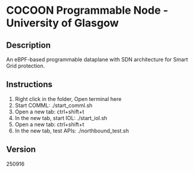 # COCOON Programmable Node - University of Glasgow

## Description
An eBPF-based programmable dataplane with SDN architecture for Smart Grid protection.

## Instructions
1. Right click in the folder, Open terminal here 
2. Start COMML: ./start_comml.sh 
3. Open a new tab: ctrl+shift+t 
4. In the new tab, start IOL: ./start_iol.sh
5. Open a new tab: ctrl+shift+t 
6. In the new tab, test APIs: ./northbound_test.sh

## Version
250916


